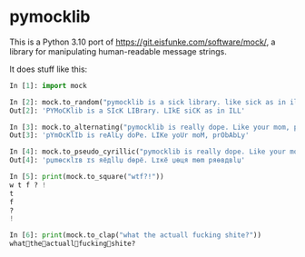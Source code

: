 # pymocklib

This is a Python 3.10 port of <https://git.eisfunke.com/software/mock/>, a library for manipulating human-readable message strings.

It does stuff like this:

```python
In [1]: import mock

In [2]: mock.to_random("pymocklib is a sick library. like sick as in ill")
Out[2]: 'PYMoCKlib is a SIcK LIBrary. LIkE siCK as in ILL'

In [3]: mock.to_alternating("pymocklib is really dope. Like your mom, probably")
Out[3]: 'pYmOcKlIb is reAlLy doPe. LIKe yoUr moM, prObAbLy'

In [4]: mock.to_pseudo_cyrillic("pymocklib is really dope. Like your mom probably")
Out[4]: 'pџmөcкlɪв ɪs яёдllџ dөpё. Lɪкё џөця mөm pяөвдвlџ'

In [5]: print(mock.to_square("wtf?!"))
w t f ? !
t
f
?
!

In [6]: print(mock.to_clap("what the actuall fucking shite?"))
what👏the👏actuall👏fucking👏shite?
```
